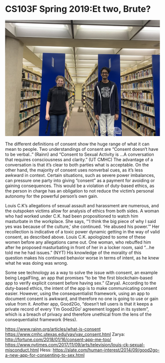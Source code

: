# CS103F Spring 2019:Et two, Brute? 
<img src="image1.jpeg" width="800" />

The different definitions of consent show the huge range of what it can mean to people. Two understandings of consent are “Consent doesn’t have to be verbal..” (Rainn) and “Consent to Sexual Activity is ...A conversation that requires consciousness and clarity.” (UT CMHC) The advantage of a conversation is that it’s clear to both parties what is acceptable. On the other hand, the majority of consent uses nonverbal cues, as it’s less awkward in context. Certain situations, such as severe power imbalances, can pressure one party into giving “consent” as a payment for avoiding or gaining consequences. This would be a violation of duty-based ethics, as the person in charge has an obligation to not reduce the victim’s personal autonomy for the powerful person’s own gain.


Louis C.K’s allegations of sexual assault and harassment are numerous, and the outspoken victims allow for analysis of ethics from both sides. A woman who had worked under C.K. had been propositioned to watch him masturbate in the workplace. She says, “‘I think the big piece of why I said yes was because of the culture,’ she continued. ‘He abused his power.’” Her recollection is indicative of a toxic power dynamic getting in the way of valid consent, as described above. Louis C.K. apologized to some of these women before any allegations came out. One woman, who rebuffed him after he proposed masturbating in front of her in a locker room, said “...he told me he had issues.” (NYT) His knowledge of the morality of this question makes his continued behavior worse in terms of intent, as he knew what he was doing was wrong. 

Some see technology as a way to solve the issue with consent, an example being LegalFling, an app that promises “to be ‘the first blockchain-based app to verify explicit consent before having sex.” (Zarya). According to the duty-based ethics, the intent of the app is to make communicating consent easier. However, using the consequentialist framework, using an app to document consent is awkward, and therefore no one is going to use or gain value from it. Another app, Good2Go, “doesn’t tell users is that it keeps a private record of every ‘I’m Good2Go’ agreement logged in its system”, which is a breach of privacy and therefore unethical from the lens of the consequentialist framework (Hess).

https://www.rainn.org/articles/what-is-consent
https://www.cmhc.utexas.edu/vav/vav_consent.html
Zarya: http://fortune.com/2018/01/16/consent-app-me-too/
https://www.nytimes.com/2017/11/09/arts/television/louis-ck-sexual-misconduct.html
Hess: https://slate.com/human-interest/2014/09/good2go-a-new-app-for-consenting-to-sex.html

